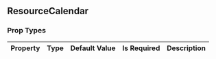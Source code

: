 ## ResourceCalendar 



### Prop Types
Property | Type | Default Value | Is Required | Description
:--- | :--- | :--- | :--- | :---